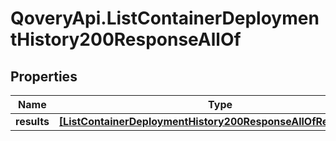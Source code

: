 # QoveryApi.ListContainerDeploymentHistory200ResponseAllOf

## Properties

Name | Type | Description | Notes
------------ | ------------- | ------------- | -------------
**results** | [**[ListContainerDeploymentHistory200ResponseAllOfResultsInner]**](ListContainerDeploymentHistory200ResponseAllOfResultsInner.md) |  | [optional] 


